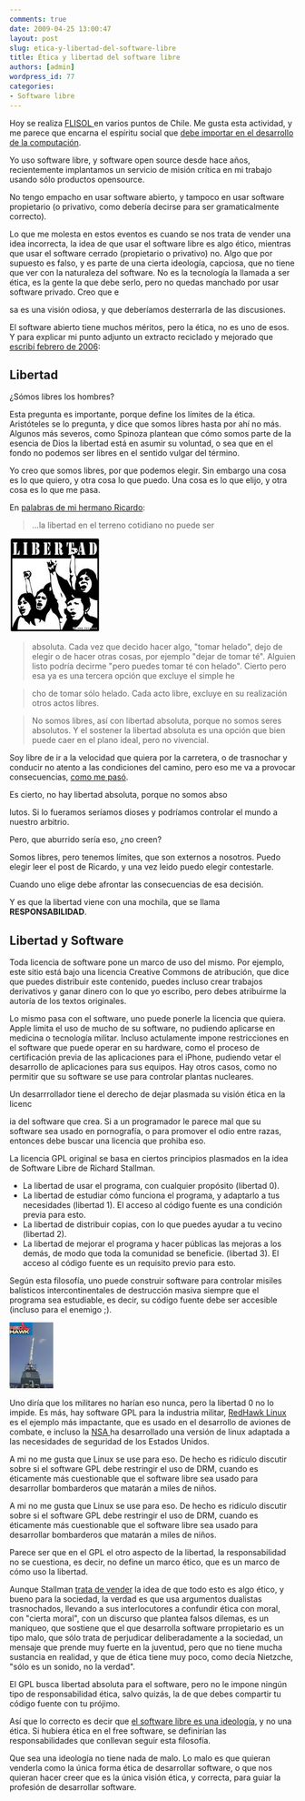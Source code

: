 ```yaml
---
comments: true
date: 2009-04-25 13:00:47
layout: post
slug: etica-y-libertad-del-software-libre
title: Ética y libertad del software libre
authors: [admin]
wordpress_id: 77
categories:
- Software libre
---
```


Hoy se realiza [FLISOL ](http://2009.flisol.cl/)en varios puntos de Chile. Me gusta esta actividad, y me parece que encarna el espíritu social que [debe importar en el desarrollo de la computación](/2009/04/la-computacion-como-una-ciencia-social.html).

Yo uso software libre, y software open source desde hace años, recientemente implantamos un servicio de misión crítica en mi trabajo usando sólo productos opensource.

No tengo empacho en usar software abierto, y tampoco en usar software propietario (o privativo, como debería decirse para ser gramaticalmente correcto).

Lo que me molesta en estos eventos es cuando se nos trata de vender una idea incorrecta, la idea de que usar el software libre es algo ético, mientras que usar el software cerrado (propietario o privativo) no. Algo que por supuesto es falso, y es parte de una cierta ideología, capciosa, que no tiene que ver con la naturaleza del software. No es la tecnología la llamada a ser ética, es la gente la que debe serlo, pero no quedas manchado por usar software privado. Creo que e

sa es una visión odiosa, y que deberíamos desterrarla de las discusiones.

El software abierto tiene muchos méritos, pero la ética, no es uno de esos. Y para explicar mi punto adjunto un extracto reciclado y mejorado que [escribí febrero de 2006](/2006/02/libertad.html):

## Libertad

¿Sómos libres los hombres?

Esta pregunta es importante, porque define los límites de la ética. Aristóteles se lo pregunta, y dice que somos libres hasta por ahí no más. Algunos más severos, como Spinoza plantean que cómo somos parte de la esencia de Dios la libertad está en asumir su voluntad, o sea que en el fondo no podemos ser libres en el sentido vulgar del término.

Yo creo que somos libres, por que podemos elegir. Sin embargo una cosa es lo que quiero, y otra cosa lo que puedo. Una cosa es lo que elijo, y otra cosa es lo que me pasa.

En [palabras de mi hermano Ricardo](http://www.ricardodiaz.org/archives/2006/02/libertad_absolu.html):

> ...la libertad en el terreno cotidiano no puede ser

![sticker_libertad.jpg](sticker_libertad.jpg)

> absoluta. Cada vez que decido hacer algo, "tomar helado", dejo de elegir o de hacer otras cosas, por ejemplo "dejar de tomar té". Alguien listo podría decirme "pero puedes tomar té con helado". Cierto pero esa ya es una tercera opción que excluye el simple he

> cho de tomar sólo helado. Cada acto libre, excluye en su realización otros actos libres.

> No somos libres, así con libertad absoluta, porque no somos seres absolutos. Y el sostener la libertad absoluta es una opción que bien puede caer en el plano ideal, pero no vivencial.



Soy libre de ir a la velocidad que quiera por la carretera, o de trasnochar y conducir no atento a las condiciones del camino, pero eso me va a provocar consecuencias, [como me pasó](/2006/01/accidente.html).

Es cierto, no hay libertad absoluta, porque no somos abso

lutos. Si lo fueramos seríamos dioses y podríamos controlar el mundo a nuestro arbitrio.

Pero, que aburrido sería eso, ¿no creen?

Somos libres, pero tenemos límites, que son externos a nosotros. Puedo elegir leer el post de Ricardo, y una vez leido puedo elegir contestarle.

Cuando uno elige debe afrontar las consecuencias de esa decisión.

Y es que la libertad viene con una mochila, que se llama **RESPONSABILIDAD**.

## Libertad y Software

Toda licencia de software pone un marco de uso del mismo. Por ejemplo, este sitio está bajo una licencia Creative Commons de atribución, que dice que puedes distribuir este contenido, puedes incluso crear trabajos derivativos y ganar dinero con lo que yo escribo, pero debes atribuirme la autoría de los textos originales.

Lo mismo pasa con el software, uno puede ponerle la licencia que quiera. Apple limita el uso de mucho de su software, no pudiendo aplicarse en medicina o tecnología militar. Incluso actulamente impone restricciones en el software que puede operar en su hardware, como el proceso de certificación previa de las aplicaciones para el iPhone, pudiendo vetar el desarrollo de aplicaciones para sus equipos. Hay otros casos, como no permitir que su software se use para controlar plantas nucleares.

Un desarrrollador tiene el derecho de dejar plasmada su visión ética en la licenc

ia del software que crea. Si a un programador le parece mal que su software sea usado en pornografía, o para promover el odio entre razas, entonces debe buscar una licencia que prohiba eso.

La licencia GPL original se basa en ciertos principios plasmados en la idea de Software Libre de Richard Stallman.

  * La libertad de usar el programa, con cualquier propósito (libertad 0).
  * La libertad de estudiar cómo funciona el programa, y adaptarlo a tus necesidades (libertad 1). El acceso al código fuente es una condición previa para esto.
  * La libertad de distribuir copias, con lo que puedes ayudar a tu vecino (libertad 2).
  * La libertad de mejorar el programa y hacer públicas las mejoras a los demás, de modo que toda la comunidad se beneficie. (libertad 3). El acceso al código fuente es un requisito previo para esto.

Según esta filosofía, uno puede construir software para controlar misiles balísticos intercontinentales de destrucción masiva siempre que el programa sea estudiable, es decir, su código fuente debe ser accesible (incluso para el enemigo ;).

![RedHawLinux.jpg](RedHawLinux.jpg)

Uno diría que los militares no harían eso nunca, pero la libertad 0 no lo impide. Es más, hay software GPL para la industria militar, [RedHawk Linux](http://www.spacewar.com/reports/Concurrents_Redhawk_Linux_Selected_For_THAAD_Missile_Defense_Program.html) es el ejemplo más impactante, que es usado en el desarrollo de aviones de combate, e incluso la [NSA ](http://www.nsa.gov/selinux/)ha desarrollado una versión de linux adaptada a las necesidades de seguridad de los Estados Unidos.

A mi no me gusta que Linux se use para eso. De hecho es ridículo discutir sobre si el software GPL debe restringir el uso de DRM, cuando es éticamente más cuestionable que el software libre sea usado para desarrollar bombarderos que matarán a miles de niños.

A mi no me gusta que Linux se use para eso. De hecho es ridículo discutir sobre si el software GPL debe restringir el uso de DRM, cuando es éticamente más cuestionable que el software libre sea usado para desarrollar bombarderos que matarán a miles de niños.

Parece ser que en el GPL el otro aspecto de la libertad, la responsabilidad no se cuestiona, es decir, no define un marco ético, que es un marco de cómo uso la libertad.

Aunque Stallman [trata de vender](http://vimeo.com/4152803) la idea de que todo esto es algo ético, y bueno para la sociedad, la verdad es que usa argumentos dualistas trasnochados, llevando a sus interlocutores a confundir ética con moral, con "cierta moral", con un discurso que plantea falsos dilemas, es un maniqueo, que sostiene que el que desarrolla software prropietario es un tipo malo, que sólo trata de perjudicar deliberadamente a la sociedad, un mensaje que prende muy fuerte en la juventud, pero que no tiene mucha sustancia en realidad, y que de ética tiene muy poco, como decía Nietzche, "sólo es un sonido, no la verdad".

El GPL busca libertad absoluta para el software, pero no le impone ningún tipo de responsabilidad ética, salvo quizás, la de que debes compartir tu código fuente con tu prójimo.

Así que lo correcto es decir que [el software libre es una ideología](/2006/01/el-free-software-como-ideologia.html), y no una ética. Si hubiera ética en el free software, se definirían las responsabilidades que conllevan seguir esta filosofía.

Que sea una ideología no tiene nada de malo. Lo malo es que quieran venderla como la única forma ética de desarrollar software, o que nos quieran hacer creer que es la única visión ética, y correcta, para guiar la profesión de desarrollar software.



